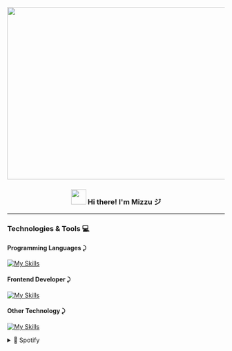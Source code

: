 <!-- Heading -->

<div align="center">
<!-- Img -->
  <img align="center" height="400px" width="700px" src="https://media.tenor.com/On7nVJgMM7YAAAAC/your-name-kimi-no-na-wa.giff"  />

<h3 align="center"><img src = "https://media.tenor.com/MY0AEYOEgiUAAAAi/sufunmaxanime.gif" height="35px" width = 35px> Hi there! I'm Mizzu ジ</h3>

---

<div align="left">
 <h3>Technologies & Tools 💻</h4>
  
 <h4>Programming Languages ⤸</h4>
 
[![My Skills](https://skillicons.dev/icons?i=python,js,dart)](https://skillicons.dev) 
<h4>Frontend Developer ⤸</h4>
  
[![My Skills](https://skillicons.dev/icons?i=html,css,bootstrap,tailwind)](https://skillicons.dev)
<h4>Other Technology ⤸</h4>

[![My Skills](https://skillicons.dev/icons?i=flutter,django,flask)](https://skillicons.dev)

<details>
  <summary>🎵 Spotify</summary>
  
![Alt text](https://spotify-recently-played-readme.vercel.app/api?user=31t5ldnl22dk6cziqtedriwbgera)
</details>
</div>
</div>



